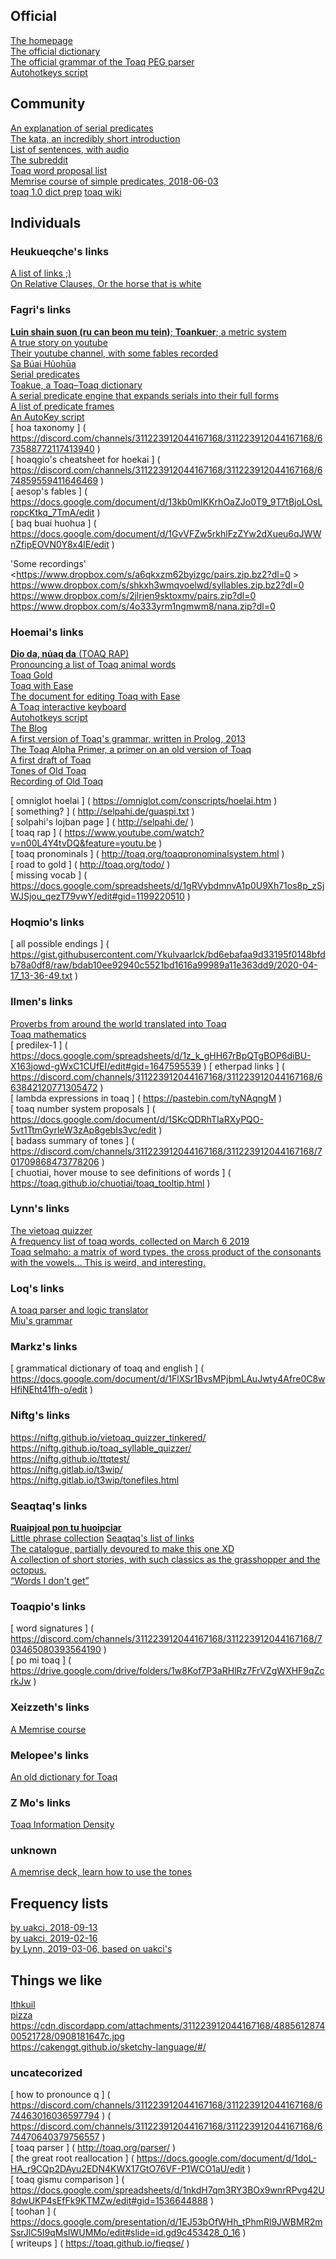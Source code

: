 ## Official
[The homepage](http://www.toaq.org/)  
[The official dictionary](http://www.toaq.org/dictionary/)  
[The official grammar of the Toaq PEG parser](http://toaq.org/parser/toaqlanguage.js.peg)  
[Autohotkeys script](http://www.toaq.org/#autohotkey)  

## Community
[An explanation of serial predicates](https://docs.google.com/document/d/1xgt7dPGWSBHx7LTQzl_JqMrti-hgmk1zVA_gCY9TPfM/edit)  
[The kata, an incredibly short introduction](http://toaq.org/kata/)  
[List of sentences, with audio](https://docs.google.com/spreadsheets/d/1bCQoaX02ZyaElHiiMcKHFemO4eV1MEYmYloYZgOAhac/edit#gid=1395088029)  
[The subreddit](https://old.reddit.com/r/Toaq/)  
[Toaq word proposal list](https://docs.google.com/spreadsheets/d/1P9p1D38p364JSiNqLMGwY3zDRPQ_f6Yob_OL-uku28Q/edit#gid=0)  
[Memrise course of simple predicates, 2018-06-03](https://www.memrise.com/course/1974691/toaq-simple-predicates-2018-06-03/)  
[toaq 1.0 dict prep](https://docs.google.com/spreadsheets/d/1gRVybdmnvA1p0U9Xh71os8p_zSjWJSjou_qezT79vwY/edit#gid=0)
[toaq wiki](https://toaq.miraheze.org/wiki/Main_Page )

## Individuals

### Heukueqche's links
[A list of links ;)](links.md)  
[On Relative Clauses, Or the horse that is white](https://docs.google.com/document/d/1oIiqo1O1M7wgJbbV64k4mv_csOZB_HARd6_3E_DlV5s/edit)  

### Fagri's links
[**Luin shain suon (ru can beon mu tein)**; **Toankuer**; a metric system](https://docs.google.com/document/d/1YrmVWnsaMOhvYsThkLvviGLVYqfCjDXjfPOAGn7f6l4/edit)  
[A true story on youtube](https://www.youtube.com/watch?v=9V6vMfR3rrk)  
[Their youtube channel, with some fables recorded](https://www.youtube.com/channel/UCWxCrnMhv-7s1Mp8tWc_K2A)  
[Sa Búai Hủohūa](https://docs.google.com/document/d/1OZFWqeKOsLNayuwQXfVDPpIvtulL1gcPAibZwBH0Yg0/edit)  
[Serial predicates](https://docs.google.com/document/d/1xgt7dPGWSBHx7LTQzl_JqMrti-hgmk1zVA_gCY9TPfM/edit)  
[Toakue, a Toaq–Toaq dictionary](https://docs.google.com/document/d/1mIxenRl8z7VLHcfbFfWRSCD9eC_t30N1kXJZc-ZYZJI/edit)  
[A serial predicate engine that expands serials into their full forms](https://github.com/acotis/serial-predicate-engine)  
[A list of predicate frames](https://github.com/acotis/serial-predicate-engine/blob/master/code/dict/frame-list.txt)  
[An AutoKey script](https://github.com/acotis/autokey-toaq-tones)  
[ hoa taxonomy ] ( https://discord.com/channels/311223912044167168/311223912044167168/673588772117413940 )  
[ hoaqgio's cheatsheet for hoekai ] ( https://discord.com/channels/311223912044167168/311223912044167168/674859559411646469 )  
[ aesop's fables ] ( https://docs.google.com/document/d/13kb0mIKKrhOaZJo0T9_9T7tBjoLOsLropcKtkq_7TmA/edit )  
[ baq buai huohua ] ( https://docs.google.com/document/d/1GvVFZw5rkhlFzZYw2dXueu6qJWWnZfipEOVN0Y8x4lE/edit )  

'Some recordings'
<https://www.dropbox.com/s/a6qkxzm62byizgc/pairs.zip.bz2?dl=0 >
<https://www.dropbox.com/s/shkxh3wmqvoelwd/syllables.zip.bz2?dl=0>
<https://www.dropbox.com/s/2jlrjen9sktoxmv/pairs.zip?dl=0>
<https://www.dropbox.com/s/4o333yrm1ngmwm8/nana.zip?dl=0>

### Hoemai's links
[**Dỉo da, nủaq da** (TOAQ RAP)](https://www.youtube.com/watch?v=n00L4Y4tvDQ&feature=youtu.be)  
[Pronouncing a list of Toaq animal words](https://www.youtube.com/watch?v=KtXVdm4x0RY&feature=youtu.be)  
[Toaq Gold](http://toaq.org/todo/)  
[Toaq with Ease](http://toaq.org/TwE/)  
[The document for editing Toaq with Ease](https://docs.google.com/document/d/1DXPhnUXNREGbKbsHLr56QroBXcrdaruQRj2koriE1DU/edit?usp=sharing)  
[A Toaq interactive keyboard](http://toaq.org/letters/)  
[Autohotkeys script](http://www.toaq.org/#autohotkey)  
[The Blog](https://toaqlanguage.wordpress.com/)  
[A first version of Toaq's grammar, written in Prolog, 2013](http://selpahi.de/toaq.txt)  
[The Toaq Alpha Primer, a primer on an old version of Toaq](http://selpahi.de/ToaqAlphaPrimer.html)  
[A first draft of Toaq](http://selpahi.de/Toaq-Dzu.txt)  
[Tones of Old Toaq](http://selpahi.de/tonediagram.JPG)  
[Recording of Old Toaq](http://selpahi.de/toaqdzu1.mp3)  

[ omniglot hoelai ] ( https://omniglot.com/conscripts/hoelai.htm )  
[ something? ] ( http://selpahi.de/guaspi.txt )  
[ solpahi's lojban page ] ( http://selpahi.de/ )  
[ toaq rap ] ( https://www.youtube.com/watch?v=n00L4Y4tvDQ&feature=youtu.be )  
[ toaq pronominals ] ( http://toaq.org/toaqpronominalsystem.html )  
[ road to gold ] ( http://toaq.org/todo/ )  
[ missing vocab ] ( https://docs.google.com/spreadsheets/d/1gRVybdmnvA1p0U9Xh71os8p_zSjWJSjou_qezT79vwY/edit#gid=1199220510 )  

### Hoqmio's links
[ all possible endings ] ( https://gist.githubusercontent.com/Ykulvaarlck/bd6ebafaa9d33195f0148bfdb78a0df8/raw/bdab10ee92940c5521bd1616a99989a11e363dd9/2020-04-17_13-36-49.txt )  


### Ilmen's links
[Proverbs from around the world translated into Toaq](https://pastebin.com/96SRNyH1)  
[Toaq mathematics](https://docs.google.com/spreadsheets/d/14kofIHlThlkReQYLNZy3pJ4OwZJq1o2eqX-pQYvwd00/edit#gid=0)  
[ predilex-1 ] ( https://docs.google.com/spreadsheets/d/1z_k_gHH67rBpQTgBOP6diBU-X163jowd-gWxC1CUfEI/edit#gid=1647595539 )
[ etherpad links ] ( https://discord.com/channels/311223912044167168/311223912044167168/663842120771305472 )  
[ lambda expressions in toaq ] ( https://pastebin.com/tyNAqngM )  
[ toaq number system proposals ] ( https://docs.google.com/document/d/1SKcQDRhTIaRXyPQO-5vt1TtmGyrleW3zAp8gebIs3vc/edit )  
[ badass summary of tones ] ( https://discord.com/channels/311223912044167168/311223912044167168/701709868473778206 )  
[ chuotiai, hover mouse to see definitions of words ] ( https://toaq.github.io/chuotiai/toaq_tooltip.html )  
 

### Lynn's links
[The vietoaq quizzer](http://foldr.moe/vietoaq/)  
[A frequency list of toaq words, collected on March 6 2019](https://gist.github.com/lynn/8016843ba21352bb48f488d39d9659e9)  
[Toaq selmaho: a matrix of word types, the cross product of the consonants with the vowels... This is weird, and interesting.](https://docs.google.com/spreadsheets/d/1d1XKUy3ClUyfO2iZTWJpWZeJJbPNCM9yM_iaelMC1iA/edit#gid=0)  

### Loq's links
[A toaq parser and logic translator](http://toaq.herokuapp.com/)  
[Miu's grammar](https://github.com/eaburns/toaq/blob/master/ast/toaq.peg)  

### Markz's links
[ grammatical dictionary of toaq and english ] ( https://docs.google.com/document/d/1FlXSr1BvsMPjbmLAuJwty4Afre0C8wHfiNEht41fh-o/edit )  

### Niftg's links
https://niftg.github.io/vietoaq_quizzer_tinkered/  
https://niftg.github.io/toaq_syllable_quizzer/  
https://niftg.github.io/ttqtest/  
https://niftg.gitlab.io/t3wip/  
https://niftg.gitlab.io/t3wip/tonefiles.html  

### Seaqtaq's links
[**Ruaipjoal pon tu huoipciar**](https://docs.google.com/document/d/1-Rrh9nR_aNHzsF0L2_1jSat85SGikuExi-Ztowa0jMM/edit)  
[Little phrase collection](https://docs.google.com/document/d/1kgxEFBlYhQblTiHzhOqrwLVbYAQjXXa8OUgnnQRQudo/edit)
[Seaqtaq's list of links](https://docs.google.com/document/d/1g3AhZm7V-JPS_717QD8nQhLx_cVqGRJhxpyv28N_AMU/edit)  
[The catalogue, partially devoured to make this one XD](https://drive.google.com/drive/u/0/folders/1gkjH19CrtoXIqRFh9ye3n1akMu2ojbMu)  
[A collection of short stories, with such classics as the grasshopper and the octopus.](https://drive.google.com/drive/u/0/folders/1mlRRVxx7onT6elHQDPHwHLH_yUDrF2qy)  
[“Words I don't get”](https://docs.google.com/document/d/1NNHLIZ_vg9YpMCBN4hVgkDrYSDeq9AKePc4aWI-TuPg/edit)  

### Toaqpio's links
[ word signatures ] ( https://discord.com/channels/311223912044167168/311223912044167168/703465080393564190 )  
[ po mi toaq ] ( https://drive.google.com/drive/folders/1w8Kof7P3aRHlRz7FrVZgWXHF9qZcrkJw )  

### Xeizzeth's links
[A Memrise course](https://www.memrise.com/course/2207610/toaq-1000-phrases-wip/)  

### Melopee's links
[An old dictionary for Toaq](https://melopee.github.io/mietoa/)  

### Z Mo's links
[Toaq Information Density](https://docs.google.com/spreadsheets/d/10Rr2x84kOH8OdTCInoPDZ8YNHhx10eCqiT_E18_uVbk/edit#gid=1395088029)  

### unknown
[A memrise deck, learn how to use the tones](https://www.memrise.com/course/1573407/toaq-language/)  

## Frequency lists
[by uakci, 2018-09-13](http://toaq.org/chatlogs/frequencylist.txt)  
[by uakci, 2019-02-16](https://gist.githubusercontent.com/ciuak/d233979c99f83017158e8b97fbbda8f9/raw/f09ec94dc01f3a9cd017f744639f874494d7e451/freqlist-2019-02.txt)  
[by Lynn, 2019-03-06, based on uakci's](https://gist.github.com/lynn/8016843ba21352bb48f488d39d9659e9)  

## Things we like
[Ithkuil](http://www.ithkuil.net/)  
[pizza](http://www.mamawritesreviews.com/files/images/original/3668.gif)  
https://cdn.discordapp.com/attachments/311223912044167168/488561287400521728/0908181647c.jpg  
https://cakenggt.github.io/sketchy-language/#/  

### uncatecorized
[ how to pronounce q ] ( https://discord.com/channels/311223912044167168/311223912044167168/674463016036597794 ) ( https://discord.com/channels/311223912044167168/311223912044167168/674470640379756557 )  
[ toaq parser ] ( http://toaq.org/parser/ )  
[ the great root reallocation ] ( https://docs.google.com/document/d/1doL-HA_r9CQp2DAyu2EDN4KWX17GtO76VF-P1WCO1aU/edit )  
[ toaq gismu comparison ] ( https://docs.google.com/spreadsheets/d/1nkdH7qm3RY3BOx9wnrRPvg42U8dwUKP4sEfFk9KTMZw/edit#gid=1536644888 )  
[ toohan ] ( https://docs.google.com/presentation/d/1EJ53bOfWHh_tPhmRl9JWBMR2mSsrJlC5I9qMsIWUMMo/edit#slide=id.gd9c453428_0_16 )  
[ writeups ] ( https://toaq.github.io/fieqse/ )  

